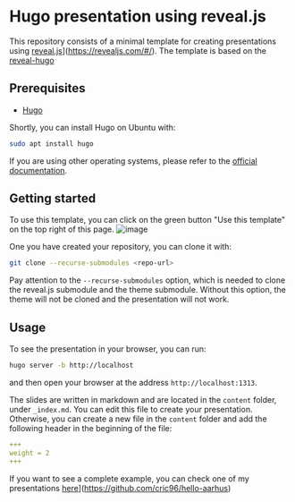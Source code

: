 # Hugo presentation using reveal.js
This repository consists of a minimal template for creating presentations using [reveal.js](https://revealjs.com/#/)](https://revealjs.com/#/). 
The template is based on the [reveal-hugo](https://github.com/cric96/reveal-hugo)

## Prerequisites
* [Hugo](https://gohugo.io/getting-started/installing/)

Shortly, you can install Hugo on Ubuntu with:
```bash
sudo apt install hugo
```

If you are using other operating systems, please refer to the [official documentation](https://gohugo.io/getting-started/installing/).

## Getting started
To use this template, you can click on the green button "Use this template" on the top right of this page.
![image](https://github.com/cric96/Template-Hugo-Reveal-Slides/assets/23448811/ff89a1dd-c2e9-402e-8837-ef46e0c98b7d)

One you have created your repository, you can clone it with:
```bash
git clone --recurse-submodules <repo-url>
```
Pay attention to the `--recurse-submodules` option, which is needed to clone the reveal.js submodule and the theme submodule.
Without this option, the theme will not be cloned and the presentation will not work.

## Usage
To see the presentation in your browser, you can run:
```bash
hugo server -b http://localhost
```
and then open your browser at the address `http://localhost:1313`.

The slides are written in markdown and are located in the `content` folder, under `_index.md`.
You can edit this file to create your presentation.
Otherwise, you can create a new file in the `content` folder and add the following header in the beginning of the file:
```yaml
+++
weight = 2
+++
```

If you want to see a complete example, you can check one of my presentations [here](https://github.com/cric96/hello-aarhus)](https://github.com/cric96/hello-aarhus)
